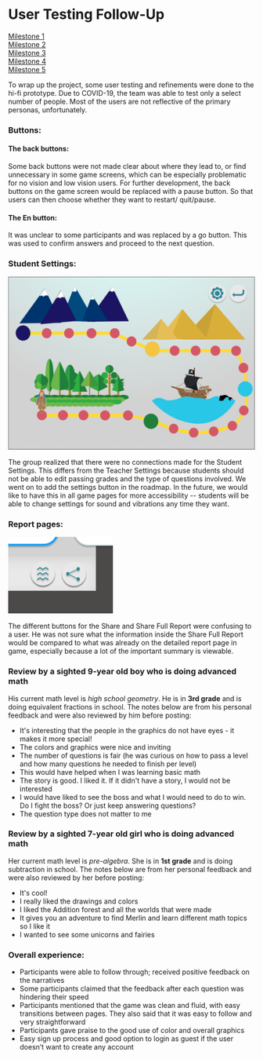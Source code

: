 # User Testing Follow-Up

[Milestone 1](https://irezystible.github.io/620project/Milestone1)
<br> [Milestone 2](https://irezystible.github.io/620project/Milestone2)
<br> [Milestone 3](https://irezystible.github.io/620project/Milestone3)
<br> [Milestone 4](https://irezystible.github.io/620project/Milestone4)
<br> [Milestone 5](https://irezystible.github.io/620project/Milestone5)

To wrap up the project, some user testing and refinements were done to the hi-fi prototype. Due to COVID-19, the team was able to test only a select number of people. Most of the users are not reflective of the primary personas, unfortunately.

### Buttons:

#### The back buttons:
Some back buttons were not made clear about where they lead to, or find unnecessary in some game screens, which can be especially problematic for no vision and low vision users.
For further development, the back buttons on the game screen would be replaced with a pause button. So that users can then choose whether they want to restart/ quit/pause.

#### The En button: 
It was unclear to some participants and was replaced by a go button. This was used to confirm answers and proceed to the next question.

### Student Settings:
![Screenshot of the roadmap with the settings button](roadmap.png)

The group realized that there were no connections made for the Student Settings. This differs from the Teacher Settings because students should not be able to edit passing grades and the type of questions involved. We went on to add the settings button in the roadmap. In the future, we would like to have this in all game pages for more accessibility -- students will be able to change settings for sound and vibrations any time they want.

### Report pages:
![Screenshot of the share detailed report and share button](sharebutton.png)

The different buttons for the Share and Share Full Report were confusing to a user. He was not sure what the information inside the Share Full Report would be compared to what was already on the detailed report page in game, especially because a lot of the important summary is viewable.

### Review by a sighted 9-year old boy who is doing advanced math
His current math level is <i>high school geometry</i>. He is in <b>3rd grade</b> and is doing equivalent fractions in school. The notes below are from his personal feedback and were also reviewed by him before posting:

* It's interesting that the people in the graphics do not have eyes - it makes it more special!
* The colors and graphics were nice and inviting
* The number of questions is fair (he was curious on how to pass a level and how many questions he needed to finish per level)
* This would have helped when I was learning basic math
* The story is good. I liked it. If it didn't have a story, I would not be interested
* I would have liked to see the boss and what I would need to do to win. Do I fight the boss? Or just keep answering questions?
* The question type does not matter to me

### Review by a sighted 7-year old girl who is doing advanced math
Her current math level is <i>pre-algebra</i>. She is in <b>1st grade</b> and is doing subtraction in school. The notes below are from her personal feedback and were also reviewed by her before posting:

* It's cool!
* I really liked the drawings and colors
* I liked the Addition forest and all the worlds that were made
* It gives you an adventure to find Merlin and learn different math topics so I like it
* I wanted to see some unicorns and fairies

### Overall experience:

* Participants were able to follow through; received positive feedback on the narratives
* Some participants claimed that the feedback after each question was hindering their speed
* Participants mentioned that the game was clean and fluid, with easy transitions between pages. They also said that it was easy to follow and very straightforward
* Participants gave praise to the good use of color and overall graphics
* Easy sign up process and good option to login as guest if the user doesn’t want to create any account


